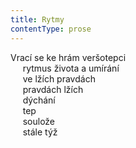 ```yaml
---
title: Rytmy
contentType: prose
---
```


<section>

Vrací se ke hrám veršotepci  
     rytmus života a umírání  
     ve lžích pravdách  
     pravdách lžích  
     dýchání  
     tep  
     soulože  
     stále týž

</section>
